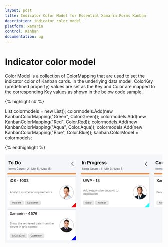 ```yaml
---
layout: post
title: Indicator Color Model for Essential Xamarin.Forms Kanban
description: indicator color model
platform: xamarin
control: Kanban
documentation: ug
---
```


# Indicator color model

Color Model is a collection of ColorMapping that are used to set the indicator color of Kanban cards. In the underlying data model, ColorKey (predefined property) values are set as the Key and Color are mapped to the corresponding Key values as shown in the below code sample.

{% highlight c# %}

List<KanbanColorMapping> colormodels = new List<KanbanColorMapping>();
colormodels.Add(new KanbanColorMapping("Green", Color.Green));
colormodels.Add(new KanbanColorMapping("Red", Color.Red));
colormodels.Add(new KanbanColorMapping("Aqua", Color.Aqua));
colormodels.Add(new KanbanColorMapping("Blue", Color.Blue));
kanban.ColorModel = colormodels;

{% endhighlight %} 


![](SfKanban_images/SfKanban_img1.png)
